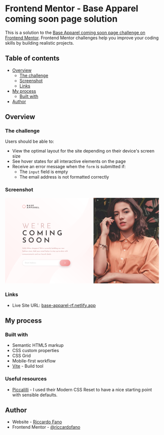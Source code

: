 # Frontend Mentor - Base Apparel coming soon page solution

This is a solution to the [Base Apparel coming soon page challenge on Frontend Mentor](https://www.frontendmentor.io/challenges/base-apparel-coming-soon-page-5d46b47f8db8a7063f9331a0). Frontend Mentor challenges help you improve your coding skills by building realistic projects.

## Table of contents

- [Overview](#overview)
  - [The challenge](#the-challenge)
  - [Screenshot](#screenshot)
  - [Links](#links)
- [My process](#my-process)
  - [Built with](#built-with)
- [Author](#author)

## Overview

### The challenge

Users should be able to:

- View the optimal layout for the site depending on their device's screen size
- See hover states for all interactive elements on the page
- Receive an error message when the `form` is submitted if:
  - The `input` field is empty
  - The email address is not formatted correctly

### Screenshot

![Desktop preview](./images/screenshot.png)

### Links

<!-- - Solution URL: [Add solution URL here](https://your-solution-url.com) -->

- Live Site URL: [base-apparel-rf.netlify.app](https://base-apparel-rf.netlify.app)

## My process

### Built with

- Semantic HTML5 markup
- CSS custom properties
- CSS Grid
- Mobile-first workflow
- [Vite](https://vitejs.dev) - Build tool

### Useful resources

- [Piccalilli](https://piccalil.li/) - I used their Modern CSS Reset to have a nice starting point with sensible defaults.

## Author

- Website - [Riccardo Fano](https://www.riccardofano.com)
- Frontend Mentor - [@riccardofano](https://www.frontendmentor.io/profile/riccardofano)
